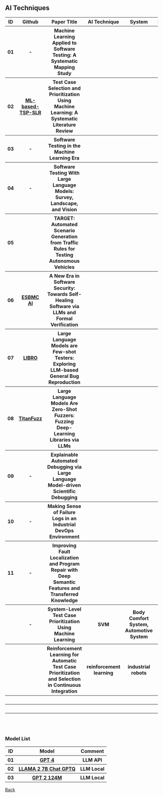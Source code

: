<head>
  <meta charset="utf-8">

  <meta name="description" content="AI Techniques">
  <meta name="author" content="SitePoint">

  <link rel="stylesheet" href="css/styles.css?v=1.0">

  <!--[if lt IE 9]>
    <script src="https://cdnjs.cloudflare.com/ajax/libs/html5shiv/3.7.3/html5shiv.js"></script>
  <![endif]-->
</head>

<body>
  
  <h2>AI Techniques </h2>
  
<table class="tg">

  <tr>
    <th> ID </th>    
    <th> Github </th>    
    <th class="tg-yw4l"> Paper Title </th> 
    <th> AI Technique </th>
    <th>  System </th>
    <th> Paper </th>    
    <th class="tg-yw4l"> Comment </th> 
  </tr>

  <tr>
    <th> 01 </th>
    <th> - </th>     
    <th class="tg-yw4l"> Machine Learning Applied to Software Testing: A Systematic Mapping Study </th> 
    <th> </th>
    <th> </th>
    <th> <a href="https://ieeexplore.ieee.org/abstract/document/8638573"> link </a> </th>    
    <th class="tg-yw4l"> IEEE 2019, Survey </th>   
  </tr>

  <tr>
    <th> 02 </th>
    <th> <a href="https://github.com/uottawa-nanda-lab/ml-based-tsp-slr">ML-based-TSP-SLR</a> </th>     
    <th class="tg-yw4l"> Test Case Selection and Prioritization Using Machine Learning: A Systematic Literature Review </th> 
    <th> </th>
    <th> </th>
    <th> <a href="https://arxiv.org/abs/2106.13891"> link </a> </th>    
    <th class="tg-yw4l"> Springer 2021, Survey </th>   
  </tr>

  <tr>
    <th> 03 </th>
    <th> - </th>     
    <th class="tg-yw4l"> Software Testing in the Machine Learning Era </th> 
    <th> </th>
    <th> </th>
    <th> <a href="https://link.springer.com/article/10.1007/s10664-023-10326-7"> link </a> </th>    
    <th class="tg-yw4l"> Springer 2023 </th>   
  </tr>
  
  <tr>
    <th> 04 </th>
    <th> - </th>     
    <th class="tg-yw4l"> Software Testing With Large Language Models: Survey, Landscape, and Vision </th> 
    <th> </th>
    <th> </th>
    <th> <a href="https://arxiv.org/abs/2307.07221"> link </a> </th>    
    <th class="tg-yw4l"> Survey LLM </th>   
  </tr>

  <tr>
    <th> 05 </th>
    <th>  </th>     
    <th class="tg-yw4l"> TARGET: Automated Scenario Generation from Traffic Rules for Testing Autonomous Vehicles </th> 
    <th> </th>
    <th> </th>
    <th> <a href="https://arxiv.org/abs/2305.06018"> link </a> </th>    
    <th class="tg-yw4l"> LLM AV </th>   
  </tr>

  <tr>
    <th> 06 </th>
    <th> <a href="https://github.com/Yiannis128/ESBMC-AI">ESBMC AI</a> </th>     
    <th class="tg-yw4l"> A New Era in Software Security: Towards Self-Healing Software via LLMs and Formal Verification </th> 
    <th> </th>
    <th> </th>
    <th> <a href="https://arxiv.org/abs/2305.14752"> link </a> </th>    
    <th class="tg-yw4l"> LLM </th>   
  </tr>

  <tr>
    <th> 07 </th>
    <th> <a href="https://github.com/coinse/libro">LIBRO</a> </th>     
    <th class="tg-yw4l"> Large Language Models are Few-shot Testers: Exploring LLM-based General Bug Reproduction </th> 
    <th> </th>
    <th> </th>
    <th> <a href="https://arxiv.org/abs/2209.11515"> link </a> </th>    
    <th class="tg-yw4l"> IEEE 2023, LLM </th>   
  </tr>

  <tr>
    <th> 08 </th>
    <th> <a href="https://github.com/ise-uiuc/TitanFuzz">TitanFuzz</a> </th>     
    <th class="tg-yw4l"> Large Language Models Are Zero-Shot Fuzzers: Fuzzing Deep-Learning Libraries via LLMs </th> 
    <th> </th>
    <th> </th>
    <th> <a href="https://dl.acm.org/doi/abs/10.1145/3597926.3598067"> link </a> </th>    
    <th class="tg-yw4l"> ISSTA 2023, LLM </th>   
  </tr>

  <tr>
    <th> 09 </th>
    <th> - </th>     
    <th class="tg-yw4l"> Explainable Automated Debugging via Large Language Model-driven Scientific Debugging </th> 
    <th> </th>
    <th> </th>
    <th> <a href="https://arxiv.org/pdf/2304.02195.pdf"> link </a> </th>    
    <th class="tg-yw4l"> LLM </th>   
  </tr>

  <tr>
    <th> 10 </th>
    <th> - </th>     
    <th class="tg-yw4l"> Making Sense of Failure Logs in an Industrial DevOps Environment </th> 
    <th> </th>
    <th> </th>
    <th> <a href="https://link.springer.com/chapter/10.1007/978-3-031-28332-1_25"> link </a> </th>    
    <th class="tg-yw4l"> Springer 2023 </th>   
  </tr>

  <tr>
    <th> 11 </th>
    <th> - </th>     
    <th class="tg-yw4l"> Improving Fault Localization and Program Repair with Deep Semantic Features and Transferred Knowledge </th> 
    <th> </th>
    <th> </th>
    <th> <a href="https://dl.acm.org/doi/abs/10.1145/3510003.3510147"> link </a> </th>    
    <th class="tg-yw4l"> ICSE 2022 </th>   
  </tr>

  <tr>
    <th>  </th>
    <th> - </th>     
    <th class="tg-yw4l"> System-Level Test Case Prioritization Using Machine Learning </th> 
    <th> SVM </th>
    <th> Body Comfort System, Automotive System </th>
    <th> <a href="https://wwwiti.cs.uni-magdeburg.de/iti_db/publikationen/ps/auto/LachmannICMLA2016.pdf"> link </a> </th>    
    <th class="tg-yw4l"> ICMLA 2016 </th>   
  </tr>

  <tr>
    <th>  </th>
    <th>  </th>     
    <th class="tg-yw4l"> Reinforcement Learning for Automatic Test Case Prioritization and Selection in Continuous Integration </th> 
    <th> reinforcement learning </th>
    <th> industrial robots </th>
    <th> <a href="https://arxiv.org/pdf/1811.04122.pdf"> link </a> </th>    
    <th class="tg-yw4l">  ISSTA 2017 </th>   
  </tr>

  <tr>
    <th>  </th>
    <th>  </th>     
    <th class="tg-yw4l">  </th> 
    <th>  </th>
    <th>  </th>
    <th> <a href=""> link </a> </th>    
    <th class="tg-yw4l">  </th>   
  </tr>

  <tr>
    <th>  </th>
    <th>  </th>     
    <th class="tg-yw4l">  </th> 
    <th>  </th>
    <th>  </th>
    <th> <a href=""> link </a> </th>    
    <th class="tg-yw4l">  </th>   
  </tr>

</table>

<br>
<br>

<h3> Model List </h3>

<table class="tg">

  <tr>
    <th> ID </th>
    <th> Model </th>    
    <th class="tg-yw4l"> Comment </th> 
  </tr>

  <tr>
    <th> 01 </th>
    <th> <a href="https://platform.openai.com/docs/models/gpt-4-and-gpt-4-turbo">GPT 4</a> </th>     
    <th class="tg-yw4l"> LLM API</th>   
  </tr>

  <tr>
    <th> 02 </th>
    <th> <a href="https://huggingface.co/TheBloke/Llama-2-7B-Chat-GPTQ">LLAMA 2 7B Chat GPTQ</a> </th>     
    <th class="tg-yw4l"> LLM Local</th>   
  </tr>

  <tr>
    <th> 03 </th>
    <th> <a href="https://huggingface.co/gpt2">GPT 2 124M</a> </th>     
    <th class="tg-yw4l"> LLM Local </th>   
  </tr>

<!-- Have enough LLMs but this might be better than LLAMA2 https://huggingface.co/mistralai/Mistral-7B-Instruct-v0.1 -->
<!-- And this one is specialised for coding https://huggingface.co/TheBloke/WizardCoder-15B-1.0-GPTQ -->

</table>

<a href="https://github.com/Trusted-AI-in-System-Test/Literature">Back</a>
  
</body>
</html>
